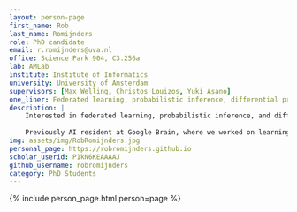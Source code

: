 ```yaml
---
layout: person-page
first_name: Rob
last_name: Romijnders
role: PhD candidate
email: r.romijnders@uva.nl
office: Science Park 904, C3.256a 
lab: AMLab
institute: Institute of Informatics
university: University of Amsterdam
supervisors: [Max Welling, Christos Louizos, Yuki Asano]
one_liner: Federated learning, probabilistic inference, differential privacy
description: | 
    Interested in federated learning, probabilistic inference, and differential privacy.
 
    Previously AI resident at Google Brain, where we worked on learning in video (two projects) and robustness of deep learning (two projects).
img: assets/img/RobRomijnders.jpg
personal_page: https://robromijnders.github.io
scholar_userid: P1kN6KEAAAAJ
github_username: robromijnders
category: PhD Students 
---
```


{% include person_page.html person=page %}
